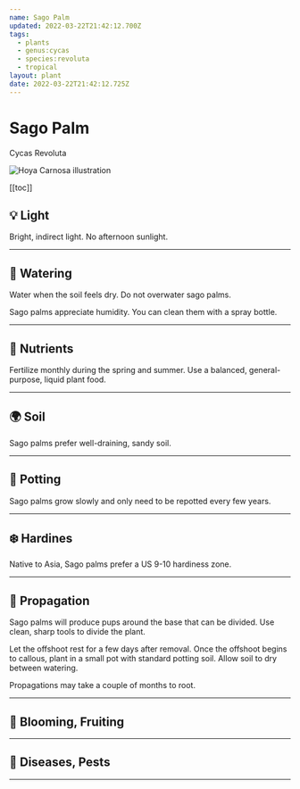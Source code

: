 ```yaml
---
name: Sago Palm
updated: 2022-03-22T21:42:12.700Z
tags:
  - plants
  - genus:cycas
  - species:revoluta
  - tropical
layout: plant
date: 2022-03-22T21:42:12.725Z
---
```


# Sago Palm

Cycas Revoluta

![Hoya Carnosa illustration](/assets/cycas_revoluta.jpg "Hoya Carnosa")

[[toc]]

## 💡 Light

Bright, indirect light. No afternoon sunlight.

---

## 🌊 Watering

Water when the soil feels dry. Do not overwater sago palms.

Sago palms appreciate humidity. You can clean them with a spray bottle.

---

## 💩 Nutrients

Fertilize monthly during the spring and summer. Use a balanced, general-purpose, liquid plant food.

---

## 🌍 Soil

Sago palms prefer well-draining, sandy soil.

---

## 🌱 Potting

Sago palms grow slowly and only need to be repotted every few years.

---

## ❄️ Hardines

Native to Asia, Sago palms prefer a US 9-10 hardiness zone.

---

## 👶 Propagation

Sago palms will produce pups around the base that can be divided. Use clean, sharp tools to divide the plant.

Let the offshoot rest for a few days after removal. Once the offshoot begins to callous, plant in a small pot with standard potting soil. Allow soil to dry between watering.

Propagations may take a couple of months to root.

---

## 🌼 Blooming, Fruiting

---

## 🐞 Diseases, Pests

---
